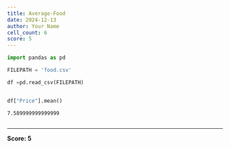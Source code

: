 ```yaml
---
title: Average-Food
date: 2024-12-13
author: Your Name
cell_count: 6
score: 5
---
```


```python
import pandas as pd
```


```python
FILEPATH = 'food.csv'
```


```python
df =pd.read_csv(FILEPATH)
```


```python

```


```python
df["Price"].mean()
```




    7.589999999999999




```python

```


---
**Score: 5**
